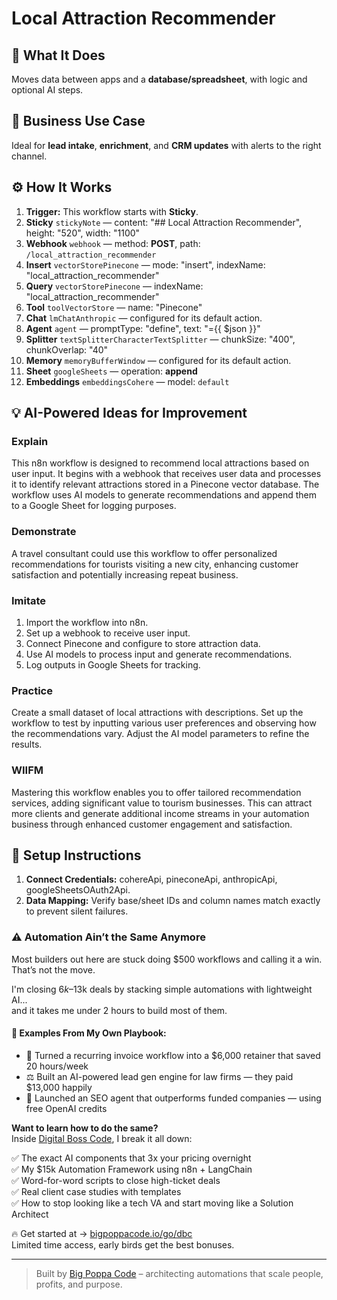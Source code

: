 # Local Attraction Recommender
  ## 🚀 What It Does
  Moves data between apps and a **database/spreadsheet**, with logic and optional AI steps.
  
  ## 💼 Business Use Case
  Ideal for **lead intake**, **enrichment**, and **CRM updates** with alerts to the right channel.
  
  ## ⚙️ How It Works
  1. **Trigger:** This workflow starts with **Sticky**.
  2. **Sticky** `stickyNote` — content: "## Local Attraction Recommender", height: "520", width: "1100"
3. **Webhook** `webhook` — method: **POST**, path: `/local_attraction_recommender`
4. **Insert** `vectorStorePinecone` — mode: "insert", indexName: "local_attraction_recommender"
5. **Query** `vectorStorePinecone` — indexName: "local_attraction_recommender"
6. **Tool** `toolVectorStore` — name: "Pinecone"
7. **Chat** `lmChatAnthropic` — configured for its default action.
8. **Agent** `agent` — promptType: "define", text: "={{ $json }}"
9. **Splitter** `textSplitterCharacterTextSplitter` — chunkSize: "400", chunkOverlap: "40"
10. **Memory** `memoryBufferWindow` — configured for its default action.
11. **Sheet** `googleSheets` — operation: **append**
12. **Embeddings** `embeddingsCohere` — model: `default`
  
  ## 💡 AI-Powered Ideas for Improvement
  ### Explain
This n8n workflow is designed to recommend local attractions based on user input. It begins with a webhook that receives user data and processes it to identify relevant attractions stored in a Pinecone vector database. The workflow uses AI models to generate recommendations and append them to a Google Sheet for logging purposes.

### Demonstrate
A travel consultant could use this workflow to offer personalized recommendations for tourists visiting a new city, enhancing customer satisfaction and potentially increasing repeat business.

### Imitate
1. Import the workflow into n8n.
2. Set up a webhook to receive user input.
3. Connect Pinecone and configure to store attraction data.
4. Use AI models to process input and generate recommendations.
5. Log outputs in Google Sheets for tracking.

### Practice
Create a small dataset of local attractions with descriptions. Set up the workflow to test by inputting various user preferences and observing how the recommendations vary. Adjust the AI model parameters to refine the results.

### WIIFM
Mastering this workflow enables you to offer tailored recommendation services, adding significant value to tourism businesses. This can attract more clients and generate additional income streams in your automation business through enhanced customer engagement and satisfaction.
  
  ## 🔧 Setup Instructions
  1. **Connect Credentials:** cohereApi, pineconeApi, anthropicApi, googleSheetsOAuth2Api.
2. **Data Mapping:** Verify base/sheet IDs and column names match exactly to prevent silent failures.
  
### ⚠️ Automation Ain’t the Same Anymore

Most builders out here are stuck doing $500 workflows and calling it a win.  
That’s not the move.  

I'm closing $6k–$13k deals by stacking simple automations with lightweight AI...  
and it takes me under 2 hours to build most of them.

#### 🧠 Examples From My Own Playbook:
- 🔁 Turned a recurring invoice workflow into a $6,000 retainer that saved 20 hours/week  
- ⚖️ Built an AI-powered lead gen engine for law firms — they paid $13,000 happily  
- 🚀 Launched an SEO agent that outperforms funded companies — using free OpenAI credits  

**Want to learn how to do the same?**  
Inside [Digital Boss Code](https://bigpoppacode.io/go/dbc), I break it all down:

✅ The exact AI components that 3x your pricing overnight  
✅ My $15k Automation Framework using n8n + LangChain  
✅ Word-for-word scripts to close high-ticket deals  
✅ Real client case studies with templates  
✅ How to stop looking like a tech VA and start moving like a Solution Architect  

🔥 Get started at → [bigpoppacode.io/go/dbc](https://bigpoppacode.io/go/dbc)  
Limited time access, early birds get the best bonuses.

---
> Built by [Big Poppa Code](https://bigpoppacode.io) – architecting automations that scale people, profits, and purpose.
  